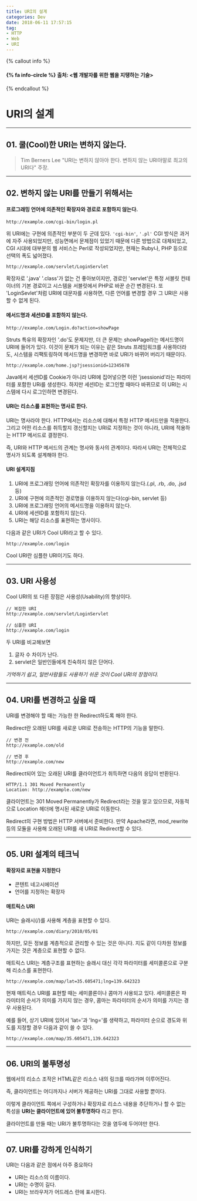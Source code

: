 ```yaml
---
title: URI의 설계
categories: Dev
date: 2018-06-11 17:57:15
tag: 
- HTTP
- Web
- URI
---
```

{% callout info %}
#### {% fa info-circle %} 출처: <웹 개발자를 위한 웹을 지탱하는 기술>
{% endcallout %}


# URI의 설계

---

## 01. 쿨(Cool)한 URI는 변하지 않는다.

> Tim Berners Lee "URI는 변하지 않아야 한다. 변하지 않는 URI야말로 최고의 URI다" 주장.

---

## 02. 변하지 않는 URI를 만들기 위해서는

#### 프로그래밍 언어에 의존적인 확장자와 경로로 포함하지 않는다.

```
http://example.com/cgi-bin/login.pl
```

위 URI에는 구현에 의존적인 부분이 두 군데 있다. `'cgi-bin'`, `'.pl'` CGI 방식은 과거에 자주 사용되었지만, 성능면에서 문제점이 있었기 때문에 다른 방법으로 대체되었고, CGI 시대에 대부분의 웹 서비스는 Perl로 작성되었지만, 현재는 Ruby나, PHP 등으로 선택의 폭도 넓어졌다.



```
http://example.com/servlet/LoginServlet
```

확장자로 '.java' '.class'가 없는 건 좋아보이지만, 경로인 'servlet'은 특정 서블릿 컨테이너의 기본 경로이고 시스템을 서블릿에서 PHP로 바꾼 순간 변경된다. 또 'LoginSevlet'처럼 URI에 대문자를 사용하면, 다른 언어를 변경할 경우 그 URI은 사용할 수 없게 된다.



#### 메서드명과 세션ID를 포함하지 않는다.

```
http://example.com/Login.do?action=showPage
```

Struts 특유의 확장자인 '.do'도 문제지만, 더 큰 문제는 showPage라는 메서드명이 URI에 들어가 있다. 이것이 문제가 되는 이유는 같은 Struts 프레임워크를 사용하더라도, 시스템을 리팩토링하여 메서드명을 변경하면 바로 URI가 바뀌어 버리기 때문이다.



```
http://example.com/home.jsp?jsessionid=12345678
```

Java에서 세션ID를 Cookie가 아니라 URI에 집어넣으면 이런 'jsessionid'라는 파라미터를 포함한 URi를 생성한다. 하지만 세션ID는 로그인할 때마다 바뀌므로 이 URI는 시스템에 다시 로그인하면 변경된다.



#### URI는 리소스를 표현하는 명사로 한다.

URI는 명사라야 한다. HTTP에서는 리소스에 대해서 특정 HTTP 메서드만을 적용한다. 그리고 어떤 리소스를 취득할지 갱신할지는 URI로 지정하는 것이 아니라, URI에 적용하는 HTTP 메서드로 결정한다. 

즉, URI와 HTTP 메서드의 관계는 명사와 동사의 관계이다. 따라서 URI는 전체적으로 명사가 되도록 설계해야 한다.



#### URI 설계지침

1. URI에 프로그래밍 언어에 의존적인 확장자를 이용하지 않는다.(.pl, .rb, .do, .jsd 등)
2. URI에 구현에 의존적인 경로명을 이용하지 않는다(cgi-bin, servlet 등)
3. URI에 프로그래밍 언어의 메서드명을 이용하지 않는다.
4. URI에 세션ID를 포함하지 않는다.
5. URI는 해당 리소스를 표현하는 명사이다.



다음과 같은 URI가 Cool URI라고 할 수 있다. 

```
http://example.com/login
```

Cool URI란 심플한 URI이기도 하다.


---

## 03. URI 사용성

Cool URI의 또 다른 장점은 사용성(Usability)의 향상이다.

```
// 복잡한 URI
http://example.com/servlet/LoginServlet
```

```
// 심플한 URI
http://example.com/login
```

두 URI를 비교해보면

1. 글자 수 차이가 난다.
2. servlet은 일반인들에게 친숙하지 않은 단어다.



*기억하기 쉽고, 일반사람들도 사용하기 쉬운 것이 Cool URI의 장점이다.*

---

## 04. URI를 변경하고 싶을 때

URI를 변경해야 할 때는 가능한 한 Redirect하도록 해야 한다.

Redirect란 오래된 URI를 새로운 URI로 전송하는 HTTP의 기능을 말한다.

```
// 변경 전
http://example.com/old
```

```
// 변경 후
http://example.com/new
```

Redirect되어 있는 오래된 URI를 클라이언트가 취득하면 다음의 응답이 반환된다.

```
HTTP/1.1 301 Moved Permanently
Location: http://example.com/new
```



클라이언트는 301 Moved Permanently가 Redirect라는 것을 알고 있으므로, 자동적으로 Location 헤더에 명시된 새로운 URI로 이동한다. 

Redirect의 구현 방법은 HTTP 서버에서 준비한다. 만약 Apache라면, mod_rewrite 등의 모듈을 사용해 오래된 URI를 새 URI로 Redirect할 수 있다.

---

## 05. URI 설계의 테크닉

#### 확장자로 표현을 지정한다

* 콘텐트 네고시에이션
* 언어를 지정하는 확장자

#### 매트릭스 URI

URI는 슬래시(/)를 사용해 계층을 표현할 수 있다.

```
http://example.com/diary/2010/05/01
```



하지만, 모든 정보를 계층적으로 관리할 수 있는 것은 아니다. 지도 같이  다차원 정보를 가지는 것은 계층으로 표현할 수 없다.

매트릭스 URI는 계층구조를 표현하는 슬래시 대신 각각 파라미터를 세미콜론으로 구분해 리소스를 표현한다.

```
http://example.com/map/lat=35.605471;lng=139.642323
```

현재 매트릭스 URI를 표현할 때는 세미콜론이나 콤마가 사용되고 있다. 
세미콜론은 파라미터의 순서가 의미를 가지지 않는 경우, 콤마는 파라미터의 순서가 의미를 가지는 경우 사용된다.



예를 들어, 상기 URI에 있어서 'lat='과 'lng='를 생략하고, 파라미터 순으로 경도와 위도를 지정할 경우 다음과 같이 쓸 수 있다.

```
http://example.com/map/35.605471,139.642323
```


---

## 06. URI의 불투명성

웹에서의 리소스 조작은 HTML같은 리소스 내의 링크를 따라가며 이루어진다. 

즉, 클라이언트는 어디까지나 서버가 제공하는 URI를 그대로 사용할 뿐이다.

이렇게 클라이언트 쪽에서 구성하거나 확장자로 리소스 내용을 추단하거나 할 수 없는 특성을 **URI는 클라이언트에 있어 불투명하다** 라고 한다.

클라이언트를 만들 때는 URI가 불투명하다는 것을 염두에 두어야만 한다. 


---

## 07. URI를 강하게 인식하기

URI는 다음과 같은 점에서 아주 중요하다

* URI는 리소스의 이름이다.
* URI는 수명이 길다.
* URI는 브라우저가 어드레스 란에 표시한다.